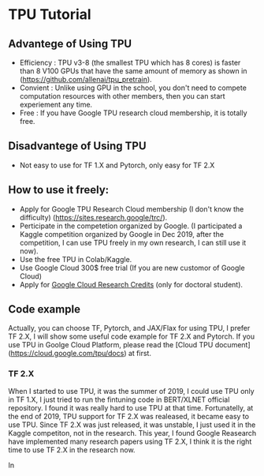 # TPU Tutorial

## Advantege of Using TPU
 * Efficiency : TPU v3-8 (the smallest TPU which has 8 cores) is faster than 8 V100 GPUs that have the same amount of memory as shown in (https://github.com/allenai/tpu_pretrain). 
 * Convient : Unlike using GPU in the school, you don't need to compete computation resources with other members, then you can start experiement any time.
 * Free : If you have Google TPU research cloud membership, it is totally free.

## Disadvantege of Using TPU
 * Not easy to use for TF 1.X and Pytorch, only easy for TF 2.X 

## How to use it freely:
 * Apply for Google TPU Research Cloud membership (I don't know the difficulty) (https://sites.research.google/trc/).
 * Perticipate in the competetion organized by Google. (I participated a Kaggle competition organized by Google in Dec 2019, after the competition, I can use TPU freely in my own research, I can still use it now).
 * Use the free TPU in Colab/Kaggle.
 * Use Google Cloud 300$ free trial (If you are new customor of Google Cloud)
 * Apply for [Google Cloud Research Credits](https://edu.google.com/programs/credits/research/?modal_active=none) (only for doctoral student).

## Code example
Actually, you can choose TF, Pytorch, and JAX/Flax for using TPU, I prefer TF 2.X, I will show some useful code example for TF 2.X and Pytorch. If you use TPU in Goolge Cloud Platform, please read the [Cloud TPU document] (https://cloud.google.com/tpu/docs) at first.

### TF 2.X
When I started to use TPU, it was the summer of 2019, I could use TPU only in TF 1.X, I just tried to run the fintuning code in BERT/XLNET official repository. I found it was really hard to use TPU at that time. Fortunatelly, at the end of 2019, TPU support for TF 2.X was realeased, it became easy to use TPU. Since TF 2.X was just released, it was unstable, I just used it in the Kaggle competiton, not in the research. This year, I found Google Reasearch have implemented many research papers using TF 2.X, I think it is the right time to use TF 2.X in the research now.

In 
